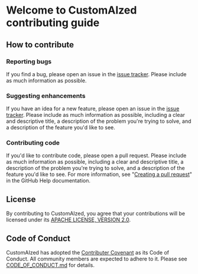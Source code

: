 # Welcome to CustomAIzed contributing guide

## How to contribute

### Reporting bugs

If you find a bug, please open an issue in the [issue tracker](https://github.com/pguijas/customaized/issues/new). 
Please include as much information as possible.

### Suggesting enhancements

If you have an idea for a new feature, please open an issue in the [issue tracker](https://github.com/pguijas/customaized/issues/new). Please include as much information
as possible, including a clear and descriptive title, a description of the problem you're trying to solve, and a description of the feature you'd like to see.

### Contributing code

If you'd like to contribute code, please open a pull request. 
Please include as much information as possible, including a clear and descriptive title, a description of the problem you're trying to solve, and a description of the 
feature you'd like to see.
For more information, see "[Creating a pull request](https://docs.github.com/en/github/collaborating-with-issues-and-pull-requests/creating-a-pull-request)" in the GitHub Help documentation.

## License

By contributing to CustomAIzed, you agree that your contributions will be licensed under its [APACHE LICENSE, VERSION 2.0]([https://www.gnu.org/licenses/gpl-3.0.en.html](https://www.apache.org/licenses/LICENSE-2.0)).

## Code of Conduct

CustomAIzed has adopted the [Contributer Covenant](https://www.contributor-covenant.org/) as its Code of Conduct. All community members are expected to adhere to it. Please see [CODE_OF_CONDUCT.md](CODE_OF_CONDUCT.md) for details.
